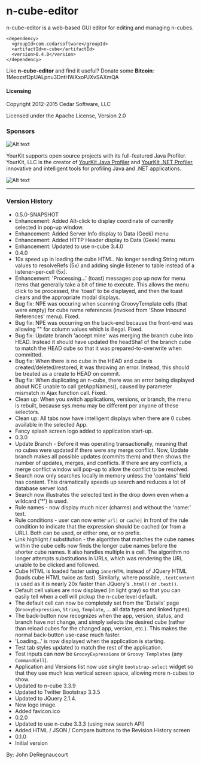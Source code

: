 n-cube-editor
=============
n-cube-editor is a web-based GUI editor for editing and managing n-cubes.

```
<dependency>
  <groupId>com.cedarsoftware</groupId>
  <artifactId>n-cube</artifactId>
  <version>0.4.0</version>
</dependency>
```
Like **n-cube-editor** and find it useful? Donate some **Bitcoin**: 1MeozsfDpUALpnu3DntHWXxoPJXvSAXmQA

#### Licensing
Copyright 2012-2015 Cedar Software, LLC

Licensed under the Apache License, Version 2.0

### Sponsors
![Alt text](https://www.yourkit.com/images/yklogo.png "Yourkit")

YourKit supports open source projects with its full-featured Java Profiler.
YourKit, LLC is the creator of <a href="https://www.yourkit.com/java/profiler/index.jsp">YourKit Java Profiler</a>
and <a href="https://www.yourkit.com/.net/profiler/index.jsp">YourKit .NET Profiler</a>,
innovative and intelligent tools for profiling Java and .NET applications.

![Alt text](https://encrypted-tbn2.gstatic.com/images?q=tbn:ANd9GcS-ZOCfy4ezfTmbGat9NYuyfe-aMwbo3Czx3-kUfKreRKche2f8fg "IntellijIDEA")
___
### Version History
* 0.5.0-SNAPSHOT
 * Enhancement: Added Alt-click to display coordinate of currently selected in pop-up window.
 * Enhancement: Added Server Info display to Data (Geek) menu
 * Enhancement: Added HTTP Header display to Data (Geek) menu
 * Enhancement: Updated to use n-cube 3.4.0
* 0.4.0
 * 10x speed up in loading the cube HTML.  No longer sending String return values to resolveRefs (5x) and adding single listener to table instead of a listener-per-cell (5x).
 * Enhancement: 'Processing...' (toast) messages pop up now for menu items that generally take a bit of time to execute.  This allows the menu click to be processed, the 'toast' to be displayed, and then the toast clears and the appropriate modal displays. 
 * Bug fix: NPE was occuring when scanning GroovyTemplate cells (that were empty) for cube name references (invoked from 'Show Inbound References' menu).  Fixed.
 * Bug fix: NPE was occurring on the back-end because the front-end was allowing "" for column values which is illegal. Fixed.  
 * Bug fix: Update branch 'accept mine' was merging the branch cube into HEAD.  Instead it should have updated the headSha1 of the branch cube to match the HEAD cube so that it was prepared-to-overwrite when committed.
 * Bug fix: When there is no cube in the HEAD and cube is created/deleted/restored, it was throwing an error.  Instead, this should be treated as a create to HEAD on commit.
 * Bug fix: When duplicating an n-cube, there was an error being displayed about NCE unable to call getAppNames(), caused by parameter mismatch in Ajax function call. Fixed.
 * Clean up: When you switch applications, versions, or branch, the menu is rebuilt, because sys.menu may be different per anyone of these selectors. 
 * Clean up: All tabs now have intelligent displays when there are 0 cubes available in the selected App.
 * Fancy splash screen logo added to application start-up.
* 0.3.0
 * Update Branch - Before it was operating transactionally, meaning that no cubes were updated if there were any merge conflict.  Now, Update branch makes all possible updates (commits them) and then shows the number of updates, merges, and conflicts.  If there are any conflicts, a merge conflict window will pop-up to allow the conflict to be resolved.
 * Search now only searches locally in memory unless the 'contains' field has content.  This dramatically speeds up search and reduces a lot of database server load.
 * Search now illustrates the selected text in the drop down even when a wildcard ('*') is used.
 * Rule names - now display much nicer (charms) and without the 'name:' text.
 * Rule conditions - user can now enter `url|` or `cache|` in front of the rule condition to indicate that the expression should be cached (or from a URL).  Both can be used, or either one, or no prefix.
 * Link highlight / substitution - the algorithm that matches the cube names within the cube cells now finds the longer cube names before the shorter cube names. It also handles multiple in a cell.  The algorithm no longer attempts substitutions in URLs, which was rendering the URL unable to be clicked and followed.
 * Cube HTML is loaded faster using `innerHTML` instead of JQuery HTML (loads cube HTML twice as fast).  Similarly, where possible, `.textContent` is used as it is nearly 20x faster than JQuery's `.html()` or `.text()`.
 * Default cell values are now displayed (in light gray) so that you can easily tell when a cell will pickup the n-cube level default.
 * The default cell can now be completely set from the 'Details' page (`GroovyExpression`, `String`, `Template`, ... all data types and linked types).
 * The back-button now recognizes when the app, version, status, and branch have not change, and simply selects the desired cube (rather than reload cubes for the changed app, version, etc.).  This makes the normal back-button use-case much faster.
 * 'Loading...' is now displayed when the application is starting.
 * Test tab styles updated to match the rest of the application.
 * Test inputs can now be `GroovyExpressions` or `Groovy Templates` (any `CommandCell`).
 * Application and Versions list now use single `bootstrap-select` widget so that they use much less vertical screen space, allowing more n-cubes to show.
 * Updated to n-cube 3.3.9
 * Updated to Twitter Bootstrap 3.3.5
 * Updated to JQuery 2.1.4.
 * New logo image.
 * Added favicon.ico
* 0.2.0
 * Updated to use n-cube 3.3.3 (using new search API)
 * Added HTML / JSON / Compare buttons to the Revision History screen
* 0.1.0
 * Initial version

By: John DeRegnaucourt
